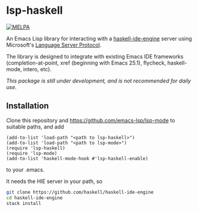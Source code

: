 lsp-haskell
===========

[![MELPA](https://melpa.org/packages/lsp-haskell-badge.svg)](https://melpa.org/#/lsp-haskell)

An Emacs Lisp library for interacting with
a [haskell-ide-engine](https://github.com/haskell/haskell-ide-engine/)
server using Microsoft's
[Language Server Protocol](https://github.com/Microsoft/language-server-protocol/).

The library is designed to integrate with existing Emacs IDE frameworks
(completion-at-point, xref (beginning with Emacs 25.1), flycheck, haskell-mode, intero, etc).


*This package is still under development, and is not recommended for daily use.*
## Installation

Clone this repository and https://github.com/emacs-lsp/lsp-mode to suitable paths, and add
```emacs-lisp
(add-to-list 'load-path "<path to lsp-haskell>")
(add-to-list 'load-path "<path to lsp-mode>")
(require 'lsp-haskell)
(require 'lsp-mode)
(add-to-list 'haskell-mode-hook #'lsp-haskell-enable)
```
to your .emacs.

It needs the HIE server in your path, so

```bash
git clone https://github.com/haskell/haskell-ide-engine
cd haskell-ide-engine
stack install
```

